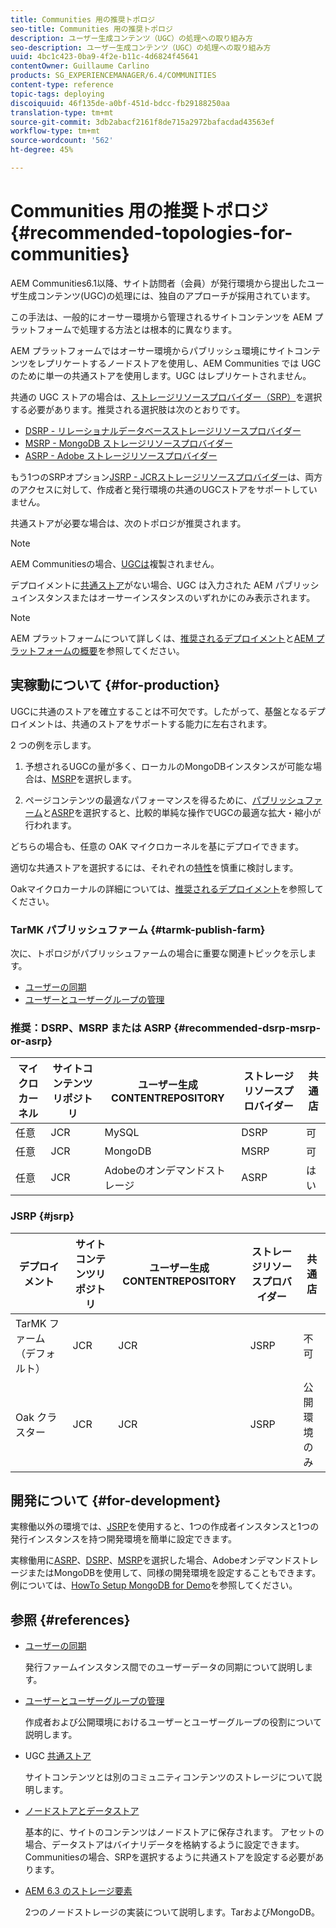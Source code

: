 ```yaml
---
title: Communities 用の推奨トポロジ
seo-title: Communities 用の推奨トポロジ
description: ユーザー生成コンテンツ（UGC）の処理への取り組み方
seo-description: ユーザー生成コンテンツ（UGC）の処理への取り組み方
uuid: 4bc1c423-0ba9-4f2e-b11c-4d6824f45641
contentOwner: Guillaume Carlino
products: SG_EXPERIENCEMANAGER/6.4/COMMUNITIES
content-type: reference
topic-tags: deploying
discoiquuid: 46f135de-a0bf-451d-bdcc-fb29188250aa
translation-type: tm+mt
source-git-commit: 3db2abacf2161f8de715a2972bafacdad43563ef
workflow-type: tm+mt
source-wordcount: '562'
ht-degree: 45%

---
```



# Communities 用の推奨トポロジ {#recommended-topologies-for-communities}

AEM Communities6.1以降、サイト訪問者（会員）が発行環境から提出したユーザ生成コンテンツ(UGC)の処理には、独自のアプローチが採用されています。

この手法は、一般的にオーサー環境から管理されるサイトコンテンツを AEM プラットフォームで処理する方法とは根本的に異なります。

AEM プラットフォームではオーサー環境からパブリッシュ環境にサイトコンテンツをレプリケートするノードストアを使用し、AEM Communities では UGC のために単一の共通ストアを使用します。UGC はレプリケートされません。

共通の UGC ストアの場合は、[ストレージリソースプロバイダー（SRP）](working-with-srp.md)を選択する必要があります。推奨される選択肢は次のとおりです。

* [DSRP - リレーショナルデータベースストレージリソースプロバイダー](dsrp.md)
* [MSRP - MongoDB ストレージリソースプロバイダー](msrp.md)
* [ASRP - Adobe ストレージリソースプロバイダー](asrp.md)

もう1つのSRPオプション[JSRP - JCRストレージリソースプロバイダー](jsrp.md)は、両方のアクセスに対して、作成者と発行環境の共通のUGCストアをサポートしていません。

共通ストアが必要な場合は、次のトポロジが推奨されます。

>[!NOTE]
>
>AEM Communitiesの場合、[UGCは](working-with-srp.md#ugc-never-replicated)複製されません。
>
>デプロイメントに[共通ストア](working-with-srp.md)がない場合、UGC は入力された AEM パブリッシュインスタンスまたはオーサーインスタンスのいずれかにのみ表示されます。

>[!NOTE]
>
>AEM プラットフォームについて詳しくは、[推奨されるデプロイメント](../../help/sites-deploying/recommended-deploys.md)と[AEM プラットフォームの概要](../../help/sites-deploying/data-store-config.md)を参照してください。

## 実稼動について  {#for-production}

UGCに共通のストアを確立することは不可欠です。したがって、基盤となるデプロイメントは、共通のストアをサポートする能力に左右されます。

2 つの例を示します。

1) 予想されるUGCの量が多く、ローカルのMongoDBインスタンスが可能な場合は、[MSRP](msrp.md)を選択します。

2) ページコンテンツの最適なパフォーマンスを得るために、[パブリッシュファーム](../../help/sites-deploying/recommended-deploys.md#tarmk-farm)と[ASRP](asrp.md)を選択すると、比較的単純な操作でUGCの最適な拡大・縮小が行われます。

どちらの場合も、任意の OAK マイクロカーネルを基にデプロイできます。

適切な共通ストアを選択するには、それぞれの[特性](working-with-srp.md#characteristics-of-srp-options)を慎重に検討します。

Oakマイクロカーナルの詳細については、[推奨されるデプロイメント](../../help/sites-deploying/recommended-deploys.md)を参照してください。

### TarMK パブリッシュファーム {#tarmk-publish-farm}

次に、トポロジがパブリッシュファームの場合に重要な関連トピックを示します。

* [ユーザーの同期](sync.md)
* [ユーザーとユーザーグループの管理](users.md)

### 推奨：DSRP、MSRP または ASRP {#recommended-dsrp-msrp-or-asrp}

| マイクロカーネル | サイトコンテンツリポジトリ | ユーザー生成CONTENTREPOSITORY | ストレージリソースプロバイダー | 共通店 |
|-------------|------------------------|----------------------------------|---------------------------|---------------|
| 任意 | JCR | MySQL | DSRP | 可 |
| 任意 | JCR | MongoDB | MSRP | 可 |
| 任意 | JCR | Adobeのオンデマンドストレージ | ASRP | はい |

### JSRP  {#jsrp}


| デプロイメント | サイトコンテンツリポジトリ | ユーザー生成CONTENTREPOSITORY | ストレージリソースプロバイダー | 共通店 |
|----------------------|------------------------|----------------------------------|---------------------------|---------------------------------|
| TarMK ファーム（デフォルト） | JCR | JCR | JSRP | 不可 |
| Oak クラスター | JCR | JCR | JSRP | 公開環境のみ |

## 開発について {#for-development}

実稼働以外の環境では、[JSRP](jsrp.md)を使用すると、1つの作成者インスタンスと1つの発行インスタンスを持つ開発環境を簡単に設定できます。

実稼働用に[ASRP](asrp.md)、[DSRP](dsrp.md)、[MSRP](msrp.md)を選択した場合、AdobeオンデマンドストレージまたはMongoDBを使用して、同様の開発環境を設定することもできます。 例については、[HowTo Setup MongoDB for Demo](demo-mongo.md)を参照してください。

## 参照 {#references}

* [ユーザーの同期](sync.md)

   発行ファームインスタンス間でのユーザーデータの同期について説明します。

* [ユーザーとユーザーグループの管理](users.md)

   作成者および公開環境におけるユーザーとユーザーグループの役割について説明します。

* UGC [共通ストア](working-with-srp.md)

   サイトコンテンツとは別のコミュニティコンテンツのストレージについて説明します。

* [ノードストアとデータストア](../../help/sites-deploying/data-store-config.md)

   基本的に、サイトのコンテンツはノードストアに保存されます。 アセットの場合、データストアはバイナリデータを格納するように設定できます。 Communitiesの場合、SRPを選択するように共通ストアを設定する必要があります。

* [AEM 6.3 のストレージ要素](../../help/sites-deploying/storage-elements-in-aem-6.md)

   2つのノードストレージの実装について説明します。TarおよびMongoDB。
